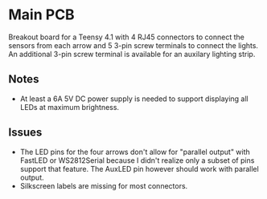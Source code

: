 # Main PCB

Breakout board for a Teensy 4.1 with 4 RJ45 connectors to connect the sensors
from each arrow and 5 3-pin screw terminals to connect the lights. An additional
3-pin screw terminal is available for an auxilary lighting strip.

## Notes

* At least a 6A 5V DC power supply is needed to support displaying all LEDs at
  maximum brightness.

## Issues

* The LED pins for the four arrows  don't allow for "parallel output" with
  FastLED or WS2812Serial because I didn't realize only a subset of pins support
  that feature. The AuxLED pin however should work with parallel output.
* Silkscreen labels are missing for most connectors.
